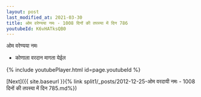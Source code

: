 ```yaml
---
layout: post
last_modified_at: 2021-03-30
title: ओम वरेण्यया नमः - 1008 दिनों की तपस्या में दिन 786
youtubeId: K6vHATksQB0
---
```

 
 
 ओम वरेण्यया नमः  
 
 -  कोणाला वरदान मागता येईल 
 
  
 
  
 
 
 
 
 
 


{% include youtubePlayer.html id=page.youtubeId %}
 
[Next]({{ site.baseurl }}{% link  split1/_posts/2012-12-25-ओम वरदायी नमः - 1008 दिनों की तपस्या में दिन 785.md%})
 
